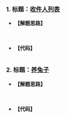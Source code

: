 ### 1. 标题：[收件人列表](https://www.nowcoder.com/questionTerminal/5973a31d58234b068fa1fe34f7290855)
- **【解题思路】**

　　

- **【代码】**
```C++

```

### 2. 标题：[养兔子](https://www.nowcoder.com/questionTerminal/71d3849a19f04a1591c415964ac148f1)
- **【解题思路】**

　　

- **【代码】**
```C++

```
